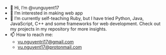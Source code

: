 - 👋 Hi, I’m @vunguyent17
- 👀 I’m interested in making web app
- 🌱 I’m currently self-teaching Ruby, but I have tried Python, Java, JavaScript, C++ and some frameworks for web development.
      Check out my projects in my repository for more insights.
- 📫 How to reach me:
  - vu.nguyentri17@gmail.com
  - vu.nguyent17@protonmail.com

<!---
vunguyent17/vunguyent17 is a ✨ special ✨ repository because its `README.md` (this file) appears on your GitHub profile.
You can click the Preview link to take a look at your changes.
--->

